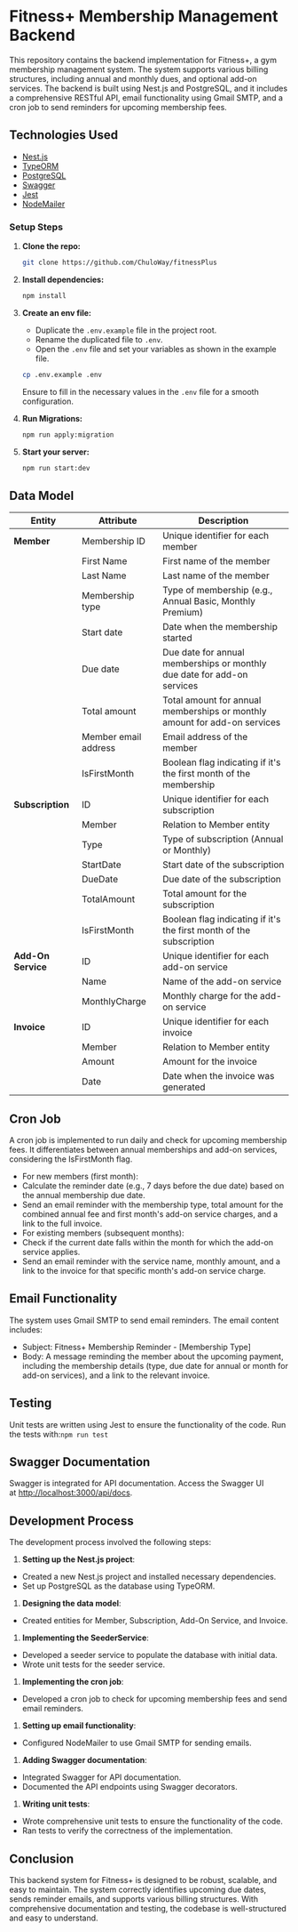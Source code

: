 # Fitness+ Membership Management Backend

This repository contains the backend implementation for Fitness+, a gym membership management system. The system supports various billing structures, including annual and monthly dues, and optional add-on services. The backend is built using Nest.js and PostgreSQL, and it includes a comprehensive RESTful API, email functionality using Gmail SMTP, and a cron job to send reminders for upcoming membership fees.

## Technologies Used

- [Nest.js](https://nestjs.com/)
- [TypeORM](https://typeorm.io/)
- [PostgreSQL](https://www.postgresql.org/)
- [Swagger](https://swagger.io/)
- [Jest](https://jestjs.io/)
- [NodeMailer]()

### Setup Steps

1. **Clone the repo:**

   ```bash
   git clone https://github.com/ChuloWay/fitnessPlus
   ```

2. **Install dependencies:**

   ```bash
   npm install
   ```

3. **Create an env file:**

   - Duplicate the `.env.example` file in the project root.
   - Rename the duplicated file to `.env`.
   - Open the `.env` file and set your variables as shown in the example file.

   ```bash
   cp .env.example .env
   ```

   Ensure to fill in the necessary values in the `.env` file for a smooth configuration.

4. **Run Migrations:**

    ```bash
    npm run apply:migration
    ```

5. **Start your server:**

   ```bash
   npm run start:dev
   ```

## Data Model

| Entity             | Attribute            | Description                                                               |
| ------------------ | -------------------- | ------------------------------------------------------------------------- |
| **Member**         | Membership ID        | Unique identifier for each member                                         |
|                    | First Name           | First name of the member                                                  |
|                    | Last Name            | Last name of the member                                                   |
|                    | Membership type      | Type of membership (e.g., Annual Basic, Monthly Premium)                  |
|                    | Start date           | Date when the membership started                                          |
|                    | Due date             | Due date for annual memberships or monthly due date for add-on services   |
|                    | Total amount         | Total amount for annual memberships or monthly amount for add-on services |
|                    | Member email address | Email address of the member                                               |
|                    | IsFirstMonth         | Boolean flag indicating if it's the first month of the membership         |
| **Subscription**   | ID                   | Unique identifier for each subscription                                   |
|                    | Member               | Relation to Member entity                                                 |
|                    | Type                 | Type of subscription (Annual or Monthly)                                  |
|                    | StartDate            | Start date of the subscription                                            |
|                    | DueDate              | Due date of the subscription                                              |
|                    | TotalAmount          | Total amount for the subscription                                         |
|                    | IsFirstMonth         | Boolean flag indicating if it's the first month of the subscription       |
| **Add-On Service** | ID                   | Unique identifier for each add-on service                                 |
|                    | Name                 | Name of the add-on service                                                |
|                    | MonthlyCharge        | Monthly charge for the add-on service                                     |
| **Invoice**        | ID                   | Unique identifier for each invoice                                        |
|                    | Member               | Relation to Member entity                                                 |
|                    | Amount               | Amount for the invoice                                                    |
|                    | Date                 | Date when the invoice was generated                                       |

## Cron Job

A cron job is implemented to run daily and check for upcoming membership fees. It differentiates between annual memberships and add-on services, considering the IsFirstMonth flag.

- For new members (first month):
- Calculate the reminder date (e.g., 7 days before the due date) based on the annual membership due date.
- Send an email reminder with the membership type, total amount for the combined annual fee and first month's add-on service charges, and a link to the full invoice.
- For existing members (subsequent months):
- Check if the current date falls within the month for which the add-on service applies.
- Send an email reminder with the service name, monthly amount, and a link to the invoice for that specific month's add-on service charge.

## Email Functionality

The system uses Gmail SMTP to send email reminders. The email content includes:

- Subject: Fitness+ Membership Reminder - \[Membership Type\]
- Body: A message reminding the member about the upcoming payment, including the membership details (type, due date for annual or month for add-on services), and a link to the relevant invoice.

## Testing

Unit tests are written using Jest to ensure the functionality of the code. Run the tests with:`npm run test`

## Swagger Documentation

Swagger is integrated for API documentation. Access the Swagger UI at [http://localhost:3000/api/docs](http://localhost:3000/api/docs).

## Development Process

The development process involved the following steps:

1.  **Setting up the Nest.js project**:

- Created a new Nest.js project and installed necessary dependencies.
- Set up PostgreSQL as the database using TypeORM.

1.  **Designing the data model**:

- Created entities for Member, Subscription, Add-On Service, and Invoice.

1.  **Implementing the SeederService**:

- Developed a seeder service to populate the database with initial data.
- Wrote unit tests for the seeder service.

1.  **Implementing the cron job**:

- Developed a cron job to check for upcoming membership fees and send email reminders.

1.  **Setting up email functionality**:

- Configured NodeMailer to use Gmail SMTP for sending emails.

1.  **Adding Swagger documentation**:

- Integrated Swagger for API documentation.
- Documented the API endpoints using Swagger decorators.

1.  **Writing unit tests**:

- Wrote comprehensive unit tests to ensure the functionality of the code.
- Ran tests to verify the correctness of the implementation.

## Conclusion

This backend system for Fitness+ is designed to be robust, scalable, and easy to maintain. The system correctly identifies upcoming due dates, sends reminder emails, and supports various billing structures. With comprehensive documentation and testing, the codebase is well-structured and easy to understand.

